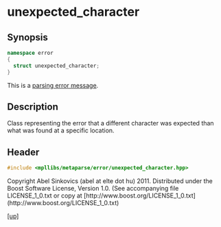 # unexpected_character

## Synopsis

```cpp
namespace error
{
  struct unexpected_character;
}
```

This is a [parsing error message](parsing_error_message.html).

## Description

Class representing the error that a different character was expected than what
was found at a specific location.

## Header

```cpp
#include <mpllibs/metaparse/error/unexpected_character.hpp>
```

<p class="copyright">
Copyright Abel Sinkovics (abel at elte dot hu) 2011.
Distributed under the Boost Software License, Version 1.0.
(See accompanying file LICENSE_1_0.txt or copy at
[http://www.boost.org/LICENSE_1_0.txt](http://www.boost.org/LICENSE_1_0.txt)
</p>

[[up]](reference.html)

